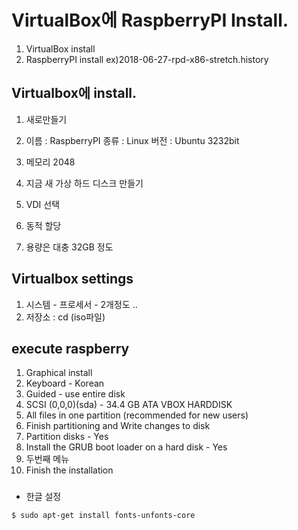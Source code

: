 # VirtualBox에 RaspberryPI Install.

1. VirtualBox install
2. RaspberryPI install ex)2018-06-27-rpd-x86-stretch.history


## Virtualbox에 install.
1. 새로만들기
2. 이름 : RaspberryPI
   종류 : Linux
   버전 : Ubuntu 3232bit

3. 메모리 2048
4. 지금 새 가상 하드 디스크 만들기
5. VDI 선택
6. 동적 할당
7. 용량은 대충 32GB 정도

## Virtualbox settings
1. 시스템 - 프로세서 - 2개정도 ..
2. 저장소 : cd (iso파일)

## execute raspberry
1. Graphical install
2. Keyboard - Korean
3. Guided - use entire disk
4. SCSI (0,0,0)(sda) - 34.4 GB ATA VBOX HARDDISK
5. All files in one partition (recommended for new users)
6. Finish partitioning and Write changes to disk
7. Partition disks - Yes
8. Install the GRUB boot loader on a hard disk - Yes
9. 두번째 메뉴
10. Finish the installation

###
* 한글 설정
```
$ sudo apt-get install fonts-unfonts-core
```
